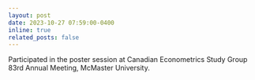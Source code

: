 ```yaml
---
layout: post
date: 2023-10-27 07:59:00-0400
inline: true
related_posts: false
---
```


Participated in the poster session at Canadian Econometrics Study Group 83rd Annual Meeting, McMaster University.